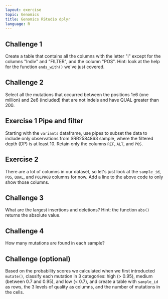 ```yaml
---
layout: exercise
topic: Genomics
title: Genomics RStudio dplyr
language: R
---
```


## Challenge 1

Create a table that contains all the columns with the letter "i" except for
the columns "Indiv" and "FILTER", and the column "POS". Hint: look at the help
for the function `ends_with()` we've just covered.


## Challenge 2

Select all the mutations that occurred between the positions 1e6 (one million)
and 2e6 (included) that are not indels and have QUAL greater than 200.

## Exercise 1 Pipe and filter

Starting with the `variants` dataframe, use pipes to subset the data
to include only observations from SRR2584863 sample,
where the filtered
depth (DP) is at least 10. Retain only the columns `REF`, `ALT`, 
and `POS`.

## Exercise 2
There are a lot of columns in our dataset, so let's just look at the
`sample_id`, `POS`, `QUAL`, and `POLPROB` columns for now. Add a 
line to the above code to only show those columns. 
 
## Challenge 3
What are the largest insertions and deletions? Hint: the function `abs()`
returns the absolute value.

## Challenge 4
How many mutations are found in each sample? 

## Challenge (optional)
Based on the probability scores we calculated when we first introducted
`mutate()`, classify each mutation in 3 categories: high (> 0.95), medium
(between 0.7 and 0.95), and low (< 0.7), and create a table with `sample_id`
as rows, the 3 levels of quality as columns, and the number of mutations in
the cells.
